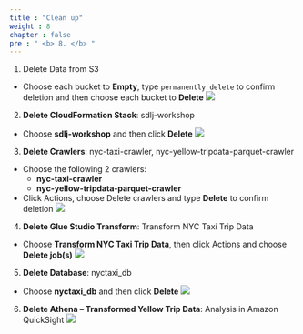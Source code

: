 ```yaml
---
title : "Clean up"
weight : 8
chapter : false
pre : " <b> 8. </b> "
---
```

1. Delete Data from S3
- Choose each bucket to **Empty**, type `permanently delete` to confirm deletion and then choose each bucket to **Delete**
![](/images/7.clean/2.png)
2. **Delete CloudFormation Stack**: sdlj-workshop
- Choose **sdlj-workshop** and then click **Delete**
![](/images/7.clean/1.png)
3. **Delete Crawlers**: nyc-taxi-crawler, nyc-yellow-tripdata-parquet-crawler
- Choose the following 2 crawlers:
    - **nyc-taxi-crawler**
    - **nyc-yellow-tripdata-parquet-crawler**
- Click Actions, choose Delete crawlers and type **Delete** to confirm deletion
![](/images/7.clean/3.png)
4. **Delete Glue Studio Transform**: Transform NYC Taxi Trip Data
- Choose **Transform NYC Taxi Trip Data**, then click Actions and choose **Delete job(s)**
![](/images/7.clean/4.png)
5. **Delete Database**: nyctaxi_db
- Choose **nyctaxi_db** and then click **Delete**
![](/images/7.clean/5.png)
6. **Delete Athena – Transformed Yellow Trip Data**: Analysis in Amazon QuickSight
![](/images/7.clean/6.png)